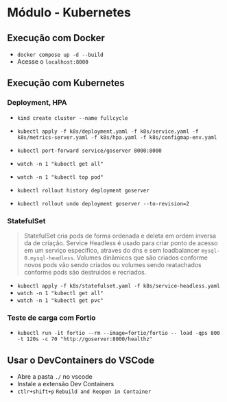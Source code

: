 # Módulo - Kubernetes

## Execução com Docker

- `docker compose up -d --build`
- Acesse o `localhost:8000`

## Execução com Kubernetes

### Deployment, HPA

- `kind create cluster --name fullcycle`
- `kubectl apply -f k8s/deployment.yaml -f k8s/service.yaml -f k8s/metrics-server.yaml -f k8s/hpa.yaml -f k8s/configmap-env.yaml`
- `kubectl port-forward service/goserver 8000:8000`
- `watch -n 1 "kubectl get all"`
- `watch -n 1 "kubectl top pod"`

- `kubectl rollout history deployment goserver`
- `kubectl rollout undo deployment goserver --to-revision=2`

### StatefulSet

> StatefulSet cria pods de forma ordenada e deleta em ordem inversa da de criação. Service Headless é usado para criar ponto de acesso em um serviço especifico, atraves do dns e sem loadbalancer `mysql-0.mysql-headless`.
> Volumes dinâmicos que são criados conforme novos pods vão sendo criados ou volumes sendo reatachados conforme pods são destruidos e recriados.

- `kubectl apply -f k8s/statefulset.yaml -f k8s/service-headless.yaml`
- `watch -n 1 "kubectl get all"`
- `watch -n 1 "kubectl get pvc"`

### Teste de carga com Fortio

- `kubectl run -it fortio --rm --image=fortio/fortio -- load -qps 800 -t 120s -c 70 "http://goserver:8000/healthz"`

## Usar o DevContainers do VSCode

- Abre a pasta `./` no vscode
- Instale a extensão Dev Containers
- `ctlr+shift+p` `Rebuild and Reopen in Container`
